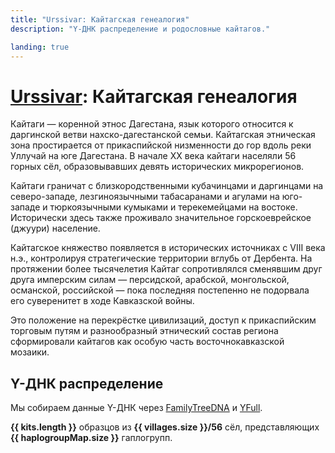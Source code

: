 ```yaml
---
title: "Urssivar: Кайтагская генеалогия"
description: "Y-ДНК распределение и родословные кайтагов."

landing: true
---
```


<script setup lang="ts">
import DNATable from "@/components/DNATable.vue";
import DNAChart from "@/components/DNAChart.vue";
import { useDNAData } from "@/composables/useDNAData";

const { kits, villages, haplogroupMap } = useDNAData();
</script>

# [Urssivar](../index#кайтагская-генеалогия): Кайтагская генеалогия

Кайтаги — коренной этнос Дагестана, язык которого относится к даргинской ветви нахско-дагестанской семьи. Кайтагская этническая зона простирается от прикаспийской низменности до гор вдоль реки Уллучай на юге Дагестана. В начале XX века кайтаги населяли 56 горных сёл, образовывавших девять исторических микрорегионов.

Кайтаги граничат с близкородственными кубачинцами и даргинцами на северо-западе, лезгиноязычными табасаранами и агулами на юго-западе и тюркоязычными кумыками и терекемейцами на востоке. Исторически здесь также проживало значительное горскоеврейское (джуури) население.

Кайтагское княжество появляется в исторических источниках с VIII века н.э., контролируя стратегические территории вглубь от Дербента. На протяжении более тысячелетия Кайтаг сопротивлялся сменявшим друг друга имперским силам — персидской, арабской, монгольской, османской, российской — пока последняя постепенно не подорвала его суверенитет в ходе Кавказской войны.

Это положение на перекрёстке цивилизаций, доступ к прикаспийским торговым путям и разнообразный этнический состав региона сформировали кайтагов как особую часть восточнокавказской мозаики.

## Y-ДНК распределение

Мы собираем данные Y-ДНК через [FamilyTreeDNA](https://www.familytreedna.com/groups/kaitag/about) и [YFull](https://www.yfull.com/groups/kaitag/).

**{{ kits.length }}** образцов из **{{ villages.size }}/56** сёл, представляющих **{{ haplogroupMap.size }}** гаплогрупп.

<DNAChart/>

<DNATable />
